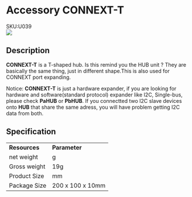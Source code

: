 # Accessory CONNEXT-T

<div class="badge badge-pill badge-primary product_sku_tag">SKU:U039</div>

<div class="product_pic"><img src="assets/img/product_pics/accessory/grove_t_01.webp"></div>

## Description

**CONNEXT-T** is a T-shaped hub. Is this remind you the HUB unit ? They are basically the same thing, just in different shape.This is also used for CONNEXT port expanding.

Notice: **CONNEXT-T** is just a hardware expander, if you are looking for hardware and software(standard protocol) expander like I2C, Single-bus, please check **PaHUB** or **PbHUB**. If you connectted two I2C slave devices onto **HUB** that share the same adress, you will have problem getting I2C data from both.


## Specification

<table>
   <tr style="font-weight:bold">
      <td>Resources</td>
      <td>Parameter</td>
   </tr>
   <tr>
      <td>net weight</td>
      <td>g</td>
   </tr>
   <tr>
      <td>Gross weight</td>
      <td>19g</td>
   </tr>
   <tr>
      <td>Product Size</td>
      <td>mm</td>
   </tr>
   <tr>
      <td>Package Size</td>
      <td>200 x 100 x 10mm</td>
   </tr>
 </table>


<script>

   var purchase_link = 'https://m5stack.com/collections/m5-accessory/products/grove-t-connector-5pcs-a-pack';

   anchor_search(purchase_link);
   scrollFunc();

</script>